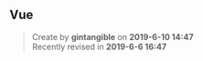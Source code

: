 ## Vue

> Create by **gintangible** on **2019-6-10 14:47**  
> Recently revised in **2019-6-6 16:47**
